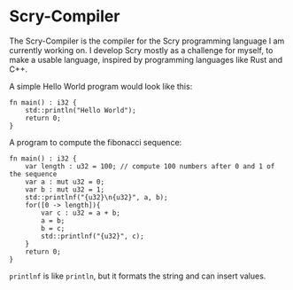# Scry-Compiler
The Scry-Compiler is the compiler for the Scry programming language I am currently working on.
I develop Scry mostly as a challenge for myself, to make a usable language, inspired by
programming languages like Rust and C++.

A simple Hello World program would look like this:
```skibidi
fn main() : i32 {
    std::println("Hello World");
    return 0;
}
```

A program to compute the fibonacci sequence:
```skibidi
fn main() : i32 {
    var length : u32 = 100; // compute 100 numbers after 0 and 1 of the sequence
    var a : mut u32 = 0;
    var b : mut u32 = 1;
    std::printlnf("{u32}\n{u32}", a, b);
    for([0 -> length]){
        var c : u32 = a + b;
        a = b;
        b = c;
        std::printlnf("{u32}", c);
    } 
    return 0;
}
```

`printlnf` is like `println`, but it formats the string and can insert values.